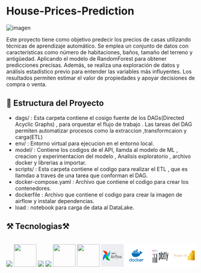 # House-Prices-Prediction

![imagen](images/housepredicition.jpg)

Este proyecto tiene como objetivo predecir los precios de casas utilizando técnicas de aprendizaje automático. Se emplea un conjunto de datos con características como  número de habitaciones, baños, tamaño del terreno y antigüedad. Aplicando el modelo de RandomForest para obtener predicciones precisas. Además, se realiza una exploración de datos y análisis estadístico previo para entender las variables más influyentes. Los resultados permiten estimar el valor de propiedades y apoyar decisiones de compra o venta.


## 📁 Estructura del Proyecto
- dags/ : Esta carpeta contiene el cosigo fuente de los DAGs(Directed Acyclic Graphs) , para orquestar el flujo de trabajo . Las tareas del DAG permiten automatizar procesos como la extraccion ,transformcaion y carga(ETL)
- env/ : Entorno virtual para ejecucion  en el entorno local.
- model/ : Contiene los codigos de el API, llamda al modelo de ML , creacion y experimentacion del modelo  , Analisis exploratorio , archivo docker y  librerias a importar.
- scripts/ : Esta carpeta contiene el codigo para realizar el ETL , que es llamdao a traves de una tarea que conforman el DAG.
- docker-compose.yaml : Archivo que contiene el codigo para crear los contenedores.
- dockerfile : Archivo que contiene el codigo para crear la imagen de airflow y instalar dependencias.
- load : notebook para carga de data al DataLake.


## ⚒️ Tecnologias⚒️


<br/>
<div align="center">
    <!-- Lenguajes de Programación -->
    <img src="https://skillicons.dev/icons?i=python" />
    <!-- Bibliotecas y Frameworks de Machine Learning -->
    <img src="https://cdn.jsdelivr.net/gh/devicons/devicon@latest/icons/scikitlearn/scikitlearn-original.svg" width="60" height="60" />
    <img src="https://skillicons.dev/icons?i=git,github,vscode" />
    <!-- Entornos de Despliegue y MLOps -->
    <img src="https://skillicons.dev/icons?i=fastapi" />
    <img src="https://cdn.jsdelivr.net/gh/devicons/devicon@latest/icons/pandas/pandas-original-wordmark.svg" width="60" height="60" />
    <img src="https://cdn.jsdelivr.net/gh/devicons/devicon@latest/icons/numpy/numpy-original-wordmark.svg" width="60" height="60" />
    <img src="images/airflowLogoM.png" width="60" height="60" />
    <img src="images/dockerLogo.png" width="60" height="60" />
    <img src="images/PlotlyLogo.png" width="60" height="60" />
    <img src="images/PoweLogo.png" width="60" height="60" />

</div>